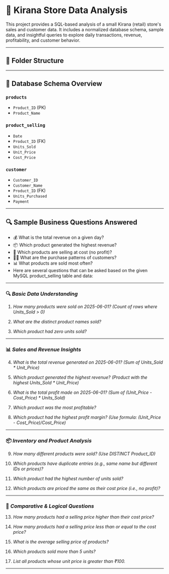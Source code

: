 # 🛒 Kirana Store Data Analysis

This project provides a SQL-based analysis of a small Kirana (retail) store's sales and customer data. It includes a normalized database schema, sample data, and insightful queries to explore daily transactions, revenue, profitability, and customer behavior.

---

## 📁 Folder Structure


---

## 🧱 Database Schema Overview

### `products`
- `Product_ID` (PK)
- `Product_Name`

### `product_selling`
- `Date`
- `Product_ID` (FK)
- `Units_Sold`
- `Unit_Price`
- `Cost_Price`

### `customer`
- `Customer_ID`
- `Customer_Name`
- `Product_ID` (FK)
- `Units_Purchased`
- `Payment`

---

## 🔍 Sample Business Questions Answered

- 💰 What is the total revenue on a given day?
- 📦 Which product generated the highest revenue?
- 🛑 Which products are selling at cost (no profit)?
- 🧍‍♂️ What are the purchase patterns of customers?
- 📊 What products are sold most often?
- Here are several questions that can be asked based on the given MySQL product_selling table and data:

---

### 🔍 *Basic Data Understanding*

1. *How many products were sold on 2025-06-01?*
   *(Count of rows where Units_Sold > 0)*

2. *What are the distinct product names sold?*

3. *Which product had zero units sold?*

---

### 📊 *Sales and Revenue Insights*

4. *What is the total revenue generated on 2025-06-01?*
   *(Sum of Units_Sold * Unit_Price)*

5. *Which product generated the highest revenue?*
   *(Product with the highest Units_Sold * Unit_Price)*

6. *What is the total profit made on 2025-06-01?*
   *(Sum of (Unit_Price - Cost_Price) * Units_Sold)*

7. *Which product was the most profitable?*

8. *Which product had the highest profit margin?*
   *(Use formula: (Unit_Price - Cost_Price)/Cost_Price)*

---

### 📦 *Inventory and Product Analysis*

9. *How many different products were sold?*
   *(Use DISTINCT Product_ID)*

10. *Which products have duplicate entries (e.g., same name but different IDs or prices)?*

11. *Which product had the highest number of units sold?*

12. *Which products are priced the same as their cost price (i.e., no profit)?*

---

### 🧮 *Comparative & Logical Questions*

13. *How many products had a selling price higher than their cost price?*

14. *How many products had a selling price less than or equal to the cost price?*

15. *What is the average selling price of products?*

16. *Which products sold more than 5 units?*

17. *List all products whose unit price is greater than ₹100.*

---



